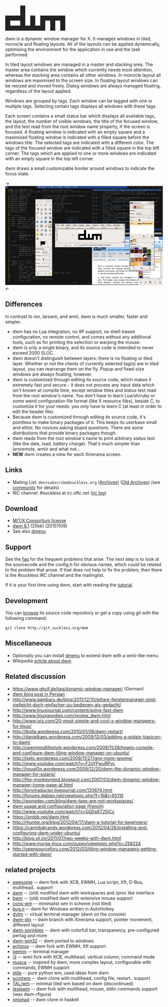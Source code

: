 ![dwm](dwm.svg)

dwm is a dynamic window manager for X. It manages windows in tiled,
monocle and floating layouts. All of the layouts can be applied
dynamically, optimising the environment for the application in use and
the task performed.

In tiled layout windows are managed in a master and stacking area. The
master area contains the window which currently needs most attention,
whereas the stacking area contains all other windows. In monocle layout
all windows are maximised to the screen size. In floating layout windows
can be resized and moved freely. Dialog windows are always managed
floating, regardless of the layout applied.

Windows are grouped by tags. Each window can be tagged with one or
multiple tags. Selecting certain tags displays all windows with these
tags.

Each screen contains a small status bar which displays all available
tags, the layout, the number of visible windows, the title of the
focused window, and the text read from the root window name property,
if the screen is focused. A floating window is indicated with an empty
square and a maximised floating window is indicated with a filled
square before the windows title.  The selected tags are indicated with
a different color. The tags of the focused window are indicated with a
filled square in the top left corner.  The tags which are applied to one
or more windows are indicated with an empty square in the top left corner.

dwm draws a small customizable border around windows to indicate the
focus state.

->[![Screenshot](screenshots/dwm-20100318s.png)](screenshots/dwm-20100318.png)<-

Differences
-----------
In contrast to ion, larswm, and wmii, dwm is much smaller, faster and simpler.

* dwm has no Lua integration, no 9P support, no shell-based configuration, no remote control, and comes without any additional tools, such as for printing the selection or warping the mouse.
* dwm is only a single binary, and its source code is intended to never exceed 2000 SLOC.
* dwm doesn't distinguish between layers: there is no floating or tiled layer. Whether or not the clients of currently selected tag(s) are in tiled layout, you can rearrange them on the fly. Popup and fixed-size windows are always floating, however.
* dwm is customized through editing its source code, which makes it extremely fast and secure - it does not process any input data which isn't known at compile time, except window titles and status text read from the root window's name. You don't have to learn Lua/sh/ruby or some weird configuration file format (like X resource files), beside C, to customize it for your needs: you only have to learn C (at least in order to edit the header file).
* Because dwm is customized through editing its source code, it's pointless to make binary packages of it. This keeps its userbase small and elitist. No novices asking stupid questions. There are some distributions that provide binary packages though.
* dwm reads from the root window's name to print arbitrary status text (like the date, load, battery charge). That's much simpler than larsremote, wmiir and what not...
* **NEW** dwm creates a view for each Xinerama screen.

Links
-----
* Mailing List: `dev+subscribe@suckless.org` ([Archives](http://lists.suckless.org/dev/)) ([Old Archives](http://lists.suckless.org/dwm/)) (see [community](http://suckless.org/community/) for details)
* IRC channel: #suckless at irc.oftc.net ([irc log](TODO))

Download
--------
* [MIT/X Consortium license](http://git.suckless.org/dwm/plain/LICENSE)
* [dwm 6.1](http://dl.suckless.org/dwm/dwm-6.1.tar.gz) (25kb) (20151109)
* See also [dmenu](http://tools.suckless.org/dmenu)

Support
-------
See the [faq](http://dwm.suckless.org/faq) for the frequent problems that
arise. The next step is to look at the sourcecode and the config.h for obvious
names, which could be related to the problem that arose. If that does not help
to fix the problem, then there is the #suckless IRC channel and the
mailinglist.

If it is your first time using dwm, start with reading the
[tutorial](http://dwm.suckless.org/tutorial).

Development
-----------
You can [browse](http://git.suckless.org/dwm) its source code repository or get a copy using git  with the following command:

	git clone http://git.suckless.org/dwm

Miscellaneous
-------------
* Optionally you can install [dmenu](http://tools.suckless.org/dmenu) to extend dwm with a wmii-like menu.
* Wikipedia [article about dwm](http://en.wikipedia.org/wiki/Dwm)

Related discussion
------------------
* <https://www.ghcif.de/tag/dynamic-window-manager/> (German)
* [dwm blog post in Persian](http://efazati.blog.ir/post/DWM-%D8%B1%D8%A7%D9%87%DA%A9%D8%A7%D8%B1-%D9%85%D9%86%D8%A7%D8%B3%D8%A8%DB%8C-%D8%A8%D8%B1%D8%A7%DB%8C-%D9%85%D8%AF%DB%8C%D8%B1%DB%8C%D8%AA-%D9%BE%D9%86%D8%AC%D8%B1%D9%87-%D9%87%D8%A7-%D8%AF%D8%B1-%D9%84%DB%8C%D9%86%D9%88%DA%A9%D8%B3)
* <http://www.gambaru.de/blog/2011/12/10/elitare-fenstermanager-sind-vielleicht-doch-einfacher-zu-bedienen-als-gedacht/>
* <http://www.linuxjournal.com/content/going-fast-dwm>
* <http://www.linuxgoodies.com/review_dwm.html>
* <http://www.iyiz.com/20-most-simple-and-cool-x-window-managers-for-linux/>
* <http://lbolla.wordpress.com/2010/01/08/dwm-restart/>
* <http://danielkaes.wordpress.com/2009/12/03/adding-a-pidgin-trayicon-to-dwm/>
* <http://openmindlifestyle.wordpress.com/2009/11/28/howto-compile-and-configure-dwm-tiling-window-manager-on-ubuntu/>
* <http://lsetc.wordpress.com/2009/11/27/gno-more-gnome/>
* <http://www.youtube.com/watch?v=F2sYPwuRPvc>
* <http://houst0n.wordpress.com/2009/12/20/dwm-the-dynamic-window-manager-for-solaris/>
* <http://the-monkeymind.blogspot.com/2007/03/dwm-dynamic-window-manager-home-page-at.html>
* <http://tonytraductor.livejournal.com/120674.html>
* <http://forums.debian.net/viewtopic.php?f=16&t=65110>
* <http://wongdev.com/blog/dwm-tags-are-not-workspaces/>
* [dwm usage and configuration page (french)](http://yeuxdelibad.net/Logiciel-libre/Suckless/dwm/index.html)
* <http://www.youtube.com/watch?v=GQ5s6T25jCc>
* <https://srobb.net/dwm.html>
* <http://rhunter.org/blog/2012/04/17/dwm-a-tutorial-for-beginners/>
* <https://cannibalcandy.wordpress.com/2012/04/26/installing-and-configuring-dwm-under-ubuntu/>
* <http://blog.yjl.im/2011/07/two-weeks-with-dwm.html>
* <http://www.murga-linux.com/puppy/viewtopic.php?p=258224>
* <http://opensourceforu.com/2012/03/tiling-window-managers-getting-started-with-dwm/>

related projects
----------------
* [awesome](http://awesome.naquadah.org/) -- dwm fork with XCB, EWMH, Lua script, Xft, D-Bus, multihead.. support
* [awm](http://www.freaknet.org/alpt/src/alpt-wm/readme) -- (old) modified dwm with workspaces and /proc like interface
* [bwm](http://lists.suckless.org/dwm/0708/3085.html) -- (old) modified dwm with extensive mouse support
* [cons-wm](http://github.com/dharmatech/psilab/tree/master/cons-wm) -- minimalist wm in scheme (not tiled)
* [bug.n](https://github.com/fuhsjr00/bug.n) -- dwm for Windows written in AutoHotkey
* [dvtm](http://www.brain-dump.org/projects/dvtm/) -- virtual terminal manager (dwm on the console)
* [dwm-gtx](http://s01.de/~gottox/index.cgi/proj_dwm) -- dwm branch with Xinerama support, pointer movement, different layout
* [dwm-sprinkles](http://0mark.unserver.de/dwm-sprinkles/) -- dwm with colorfull bar, transparency, pre-configured pertag and more
* [dwm-win32](http://www.brain-dump.org/projects/dwm-win32/) -- dwm ported to windows
* [echinus](http://www.rootshell.be/~polachok/code/) -- dwm fork with EWMH, Xft support
* [gemini](http://gemini.digitalmediaplanet.net) -- terminal manager
* [i3](http://i3.zekjur.net/) -- wmii fork with XCB, multihead, vertical column, command mode
* [musca](http://aerosuidae.net/musca.html) -- inspired by dwm, more complex layout, configurable with commands, EWMH support
* [qtile](http://www.qtile.org/) -- pure python wm, used ideas from dwm
* [scrotwm](http://www.peereboom.us/scrotwm/html/scrotwm.html) -- dwm clone with multihead, config file, restart.. support
* [TAL/wm](http://talwm.sourceforge.net/) -- minimal tiled wm based on dwm (discontinued)
* [teslawm](http://teslawm.org/) -- dwm fork with multihead, mouse, stdin commands support (was dwm-rfigura)
* [xmonad](http://www.xmonad.org/) -- dwm clone in haskell
